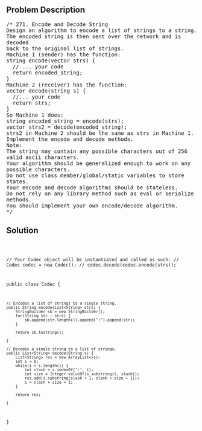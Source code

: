 <!--
<style>
  body { font-family: Arial, sans-serif; }
  .container { max-width: 100%; margin: 0 auto; padding: 10px; }
  .comment-block { max-width: 30%; background-color: #f9f9f9; padding: 10px; border-left: 5px solid #ccc; overflow-wrap: break-word; white-space: pre-wrap; }
  .code-block { background-color: #f4f4f4; padding: 10px; border: 1px solid #ddd; overflow-wrap: break-word; white-space: pre-wrap; }
</style>
-->

<div class='container'>
<h2>Problem Description</h2>
<div class='comment-block'>
<pre>
/* 271. Encode and Decode String
Design an algorithm to encode a list of strings to a string.
The encoded string is then sent over the network and is
decoded
back to the original list of strings.
Machine 1 (sender) has the function:
string encode(vector<string> strs) {
  // ... your code
  return encoded_string;
}
Machine 2 (receiver) has the function:
vector<string> decode(string s) {
  //... your code
  return strs;
}
So Machine 1 does:
string encoded_string = encode(strs);
vector<string> strs2 = decode(encoded_string);
strs2 in Machine 2 should be the same as strs in Machine 1.
Implement the encode and decode methods.
Note:
The string may contain any possible characters out of 256
valid ascii characters.
Your algorithm should be generalized enough to work on any
possible characters.
Do not use class member/global/static variables to store
states.
Your encode and decode algorithms should be stateless.
Do not rely on any library method such as eval or serialize
methods.
You should implement your own encode/decode algorithm.
*/
</pre>
</div>

<h2>Solution</h2>
<div class='code-block'>
<pre><code class='language-java'>

// Your Codec object will be instantiated and called as such:
// Codec codec = new Codec();
// codec.decode(codec.encode(strs));

public class Codec {

    // Encodes a list of strings to a single string.
    public String encode(List<String> strs) {
        StringBuilder sb = new StringBuilder();
        for(String str : strs) {
            sb.append(str.length()).append(":").append(str);
        }
        
        return sb.toString();
        
    }

    // Decodes a single string to a list of strings.
    public List<String> decode(String s) {
        List<String> res = new ArrayList<>();
        int i = 0;
        while(i < s.length()) {
            int slash = s.indexOf(':', i);
            int size = Integer.valueOf(s.substring(i, slash));
            res.add(s.substring(slash + 1, slash + size + 1));
            i = slash + size + 1;
        }
        
        return res;
        
    }
}

</code></pre>
</div>
</div>
